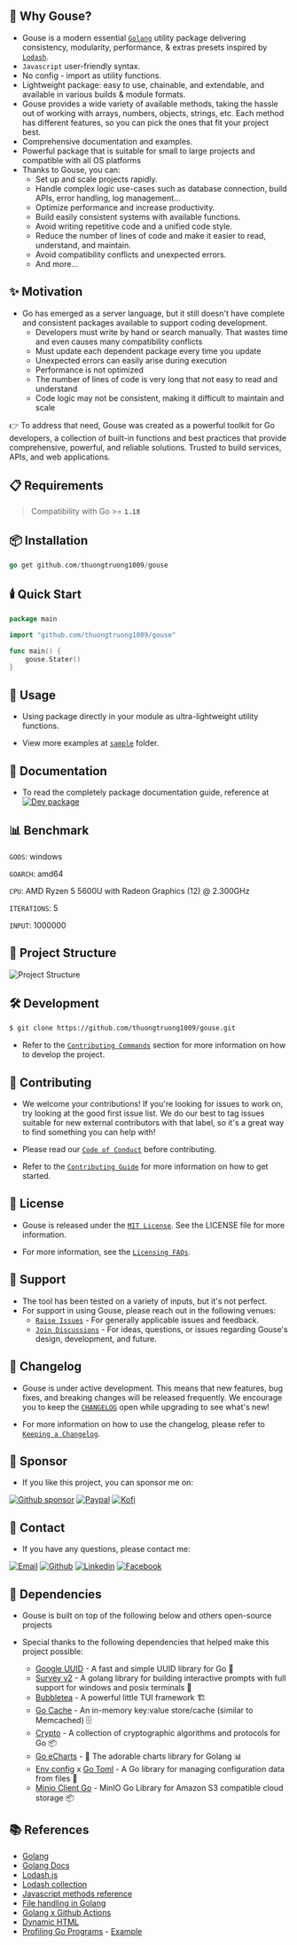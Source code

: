 

## 🧠 Why Gouse?

- Gouse is a modern essential [`Golang`](https://golang.org/) utility package delivering consistency, modularity, performance, & extras presets inspired by [`Lodash`](https://lodash.com/).
- `Javascript` user-friendly syntax.
- No config - import as utility functions.
- Lightweight package: easy to use, chainable, and extendable, and available in various builds & module formats.
- Gouse provides a wide variety of available methods, taking the hassle out of working with arrays, numbers, objects, strings, etc. Each method has different features, so you can pick the ones that fit your project best.
- Comprehensive documentation and examples.
- Powerful package that is suitable for small to large projects and compatible with all OS platforms
- Thanks to Gouse, you can:
  - Set up and scale projects rapidly.
  - Handle complex logic use-cases such as database connection, build APIs, error handling, log management...
  - Optimize performance and increase productivity.
  - Build easily consistent systems with available functions.
  - Avoid writing repetitive code and a unified code style.
  - Reduce the number of lines of code and make it easier to read, understand, and maintain.
  - Avoid compatibility conflicts and unexpected errors.
  - And more...

## ✨ Motivation

- Go has emerged as a server language, but it still doesn't have complete and consistent packages available to support coding development.
  - Developers must write by hand or search manually. That wastes time and even causes many compatibility conflicts
  - Must update each dependent package every time you update
  - Unexpected errors can easily arise during execution
  - Performance is not optimized
  - The number of lines of code is very long that not easy to read and understand
  - Code logic may not be consistent, making it difficult to maintain and scale

👉 To address that need, Gouse was created as a powerful toolkit for Go developers, a collection of built-in functions and best practices that provide comprehensive, powerful, and reliable solutions. Trusted to build services, APIs, and web applications.


## 📋 Requirements

> Compatibility with Go >= **`1.18`**

## 📦 Installation

```go
go get github.com/thuongtruong1009/gouse
```

## 🕯️ Quick Start

```go
package main

import "github.com/thuongtruong1009/gouse"

func main() {
    gouse.Stater()
}
```

## 🦄 Usage

- Using package directly in your module as ultra-lightweight utility functions.

- View more examples at [`sample`](sample) folder.

## 📖 Documentation

- To read the completely package documentation guide, reference at [![Dev package](https://pkg.go.dev/badge/github.com/thuongtruong1009/gouse)](https://pkg.go.dev/github.com/thuongtruong1009/gouse)

## 📊 Benchmark

`GOOS`: windows

`GOARCH`: amd64

`CPU`: AMD Ryzen 5 5600U with Radeon Graphics (12) @ 2.300GHz

`ITERATIONS`: 5

`INPUT`: 1000000

<!-- ## 📚 Examples -->

## 📁 Project Structure

![Project Structure](https://raw.githubusercontent.com/thuongtruong1009/gouse/diagram/project-structure.svg)

## 🛠️ Development

```bash
$ git clone https://github.com/thuongtruong1009/gouse.git
```

- Refer to the [`Contributing Commands`](.github/CONTRIBUTING.md#commands) section for more information on how to develop the project.

## 📝 Contributing

- We welcome your contributions! If you're looking for issues to work on, try looking at the good first issue list. We do our best to tag issues suitable for new external contributors with that label, so it's a great way to find something you can help with!

- Please read our [`Code of Conduct`](.github/CODE_OF_CONDUCT.md) before contributing.

- Refer to the [`Contributing Guide`](.github/CONTRIBUTING.md) for more information on how to get started.

## 📄 License

- Gouse is released under the [`MIT License`](LICENSE). See the LICENSE file for more information.

- For more information, see the [`Licensing FAQs`](https://opensource.org/faq#mit-vs-bsd).

## 📌 Support

- The tool has been tested on a variety of inputs, but it's not perfect.
- For support in using Gouse, please reach out in the following venues:
  - [`Raise Issues`](https://github.com/thuongtruong1009/gouse/issues/new) - For generally applicable issues and feedback.
  - [`Join Discussions`](https://github.com/thuongtruong1009/gouse/discussions) - For ideas, questions, or issues regarding Gouse's design, development, and future.

## 📜 Changelog

- Gouse is under active development. This means that new features, bug fixes, and breaking changes will be released frequently. We encourage you to keep the [`CHANGELOG`](CHANGELOG.md) open while upgrading to see what's new!

- For more information on how to use the changelog, please refer to [`Keeping a Changelog`](https://keepachangelog.com/en/1.0.0/).

## 🌸 Sponsor

- If you like this project, you can sponsor me on:

[![Github sponsor](https://img.shields.io/badge/GitHub_Sponsors-000000?style=for-the-badge&logo=github&logoColor=white)](https://sponsor.com/thuongtruong1009)
[![Paypal](https://img.shields.io/badge/PayPal-00457C?style=for-the-badge&logo=paypal&logoColor=white)](https://paypal.me/thuongtruong1009)
[![Kofi](https://img.shields.io/badge/ko--fi-F16061?style=for-the-badge&logo=ko-fi&logoColor=white)](https://ko-fi.com/thuongtruong1009)

<!-- ![Static Badge](https://img.shields.io/badge/Buy_Me_A_Coffee-FFDD00?style=for-the-badge&logo=buy-me-a-coffee&logoColor=black) -->

## 📮 Contact

- If you have any questions, please contact me:

[![Email](https://img.shields.io/badge/Gmail-D14836?style=for-the-badge&logo=gmail&logoColor=white)](mailto:thuongtruongofficial@gmail.com)
[![Github](https://img.shields.io/badge/Github-000000?style=for-the-badge&logo=github&logoColor=white)](https://github.com/thuongtruong1009)
[![Linkedin](https://img.shields.io/badge/Linkedin-0077B5?style=for-the-badge&logo=linkedin&logoColor=white)](https://linkedin.com/in/thuongtruong1009)
[![Facebook](https://img.shields.io/badge/Facebook-1877F2?style=for-the-badge&logo=facebook&logoColor=white)](https://facebook.com/thuongtruong1009)

## 🧬 Dependencies

- Gouse is built on top of the following below and others open-source projects

- Special thanks to the following dependencies that helped make this project possible:
  - [Google UUID](github.com/google/uuid) - A fast and simple UUID library for Go 🔑
  - [Survey v2](github.com/AlecAivazis/survey/v2) - A golang library for building interactive prompts with full support for windows and posix terminals 🙋
  - [Bubbletea](github.com/charmbracelet/bubbletea) - A powerful little TUI framework 🏗
  - [Go Cache](github.com/patrickmn/go-cache) - An in-memory key:value store/cache (similar to Memcached) 🗄
  - [Crypto](golang.org/x/crypto) - A collection of cryptographic algorithms and protocols for Go 📦
  - [Go eCharts](github.com/go-echarts/go-echarts) - 🎨 The adorable charts library for Golang 📊
  - [Env config](github.com/kelseyhightower/envconfig) x [Go Toml](github.com/pelletier/go-toml) - A Go library for managing configuration data from files 📄
  - [Minio Client Go](github.com/minio/minio-go/v7) - MinIO Go Library for Amazon S3 compatible cloud storage 📦

## 📚 References

- [Golang](https://golang.org/)
- [Golang Docs](https://pkg.go.dev/)
- [Lodash.js](https://lodash.com/)
- [Lodash collection](https://www.geeksforgeeks.org/lodash/?ref=header_search)
- [Javascript methods reference](https://developer.mozilla.org/en-US/docs/Web/JavaScript/Reference)
- [File handling in Golang](https://www.cloudhadoop.com/2018/11/learn-golang-tutorials-file-directory.html)
- [Golang x Github Actions](https://github.com/brpaz/github-actions-demo-go)
- [Dynamic HTML](https://css-tricks.com/dynamic-page-replacing-content)
- [Profiling Go Programs](https://blog.golang.org/pprof) - [Example](https://dev.to/immortalt/use-pprof-for-golang-program-memory-analysis-2cj6)
